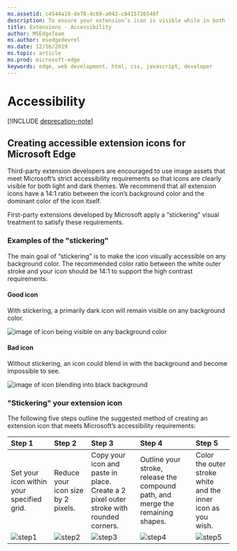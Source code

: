 ```yaml
---
ms.assetid: c4544a19-de78-4c69-a042-c0415726548f
description: To ensure your extension’s icon is visible while in both light and dark mode, follow the accessibility guide.
title: Extensions - Accessibility
author: MSEdgeTeam
ms.author: msedgedevrel
ms.date: 12/16/2019
ms.topic: article
ms.prod: microsoft-edge
keywords: edge, web development, html, css, javascript, developer
---
```


# Accessibility  

[!INCLUDE [deprecation-note](../includes/deprecation-note.md)]  

## Creating accessible extension icons for Microsoft Edge

Third-party extension developers are encouraged to use image assets that meet Microsoft’s strict accessibility requirements so that icons are clearly visible for both light and dark themes. We recommend that all extension icons have a 14:1 ratio between the icon’s background color and the dominant color of the icon itself.

First-party extensions developed by Microsoft apply a “stickering” visual treatment to satisfy these requirements.

### Examples of the "stickering"

The main goal of “stickering” is to make the icon visually accessible on any background color. The recommended color ratio between the white outer stroke and your icon should be 14:1 to support the high contrast requirements.

#### Good icon
With stickering, a primarily dark icon will remain visible on any background color.

![image of icon being visible on any background color](./../media/accessibility-light-to-dark-good.png)

#### Bad icon
Without stickering, an icon could blend in with the background and become impossible to see.

![image of icon blending into black background](./../media/accessibility-light-to-dark-bad.png)

### "Stickering" your extension icon

The following five steps outline the suggested method of creating an extension icon that meets Microsoft’s accessibility requirements:

| Step 1                                       | Step 2                                       | Step 3                                                                                 | Step 4                                                                          | Step 5                                                       |
|:---------------------------------------------|:---------------------------------------------|:---------------------------------------------------------------------------------------|:--------------------------------------------------------------------------------|:-------------------------------------------------------------|
| Set your icon within your specified grid.    | Reduce your icon size by 2 pixels.           | Copy your icon and paste in place. Create a 2 pixel outer stroke with rounded corners. | Outline your stroke, release the compound path, and merge the remaining shapes. | Color the outer stroke white and the inner icon as you wish. |
| ![step1](./../media/accessibility-step1.png) | ![step2](./../media/accessibility-step2.png) | ![step3](./../media/accessibility-step3.png)                                           | ![step4](./../media/accessibility-step4.png)                                    | ![step5](./../media/accessibility-step5.png)                 |

